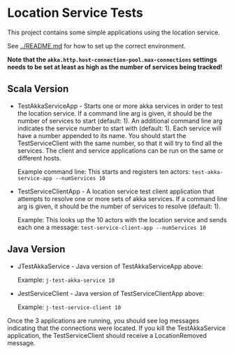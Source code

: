 Location Service Tests
======================

This project contains some simple applications using the location service.

See [../README.md](../README.md) for how to set up the correct environment.

__Note that the `akka.http.host-connection-pool.max-connections` settings needs to be set at least as high as the number of services being tracked!__

Scala Version
-------------

* TestAkkaServiceApp - Starts one or more akka services in order to test the location service.
  If a command line arg is given, it should be the number of services to start (default: 1).
  An additional command line arg indicates the service number to start with (default: 1).
  Each service will have a number appended to its name.
  You should start the TestServiceClient with the same number, so that it
  will try to find all the services.
  The client and service applications can be run on the same or different hosts.
  
  Example command line: This starts and registers ten actors: 
  `test-akka-service-app --numServices 10`

* TestServiceClientApp - A location service test client application that attempts to resolve one or more sets of
  akka services. If a command line arg is given, it should be the number of services to resolve (default: 1).
  
  Example: This looks up the 10 actors with the location service and sends each one a message: 
  `test-service-client-app --numServices 10`

Java Version
------------

* JTestAkkaService - Java version of TestAkkaServiceApp above:

  Example: `j-test-akka-service 10`

* JestServiceClient - Java version of TestServiceClientApp above:

  Example: `j-test-service-client 10`

Once the 3 applications are running, you should see log messages indicating that the connections were located.
If you kill the TestAkkaService application, the TestServiceClient should receive a LocationRemoved message.
